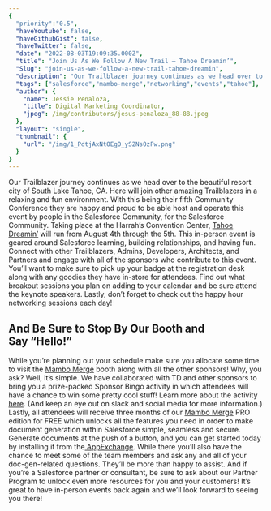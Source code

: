 ```yaml
---
{
  "priority":"0.5",
  "haveYoutube": false,
  "haveGithubGist": false,
  "haveTwitter": false,
  "date": "2022-08-03T19:09:35.000Z",
  "title": "Join Us As We Follow A New Trail — Tahoe Dreamin’",
  "Slug": "join-us-as-we-follow-a-new-trail-tahoe-dreamin",
  "description": "Our Trailblazer journey continues as we head over to the beautiful resort city of South Lake Tahoe, CA. Here will join other amazing Trailblazers in a relaxing and fun environment. With this being their fifth Community Conference they are happy and proud to be able host and operate this event by people in the Salesforce Community, for the Salesforce Community..",
  "tags": ["salesforce","mambo-merge","networking","events","tahoe"],
  "author": {
    "name": Jessie Penaloza,
    "title": Digital Marketing Coordinator,
    "jpeg": /img/contributors/jesus-penaloza_88-88.jpeg
  },
  "layout": "single",
  "thumbnail": {
    "url": "/img/1_PdtjAxNtOEgO_yS2Ns0zFw.png"
  }
}
---
```

Our Trailblazer journey continues as we head over to the beautiful resort city of South Lake Tahoe, CA. Here will join other amazing Trailblazers in a relaxing and fun environment. With this being their fifth Community Conference they are happy and proud to be able host and operate this event by people in the Salesforce Community, for the Salesforce Community.
Taking place at the Harrah’s Convention Center, [Tahoe Dreamin’](https://tahoedreamin.com/) will run from August 4th through the 5th. This in-person event is geared around Salesforce learning, building relationships, and having fun. Connect with other Trailblazers, Admins, Developers, Architects, and Partners and engage with all of the sponsors who contribute to this event. You’ll want to make sure to pick up your badge at the registration desk along with any goodies they have in-store for attendees. Find out what breakout sessions you plan on adding to your calendar and be sure attend the keynote speakers. Lastly, don’t forget to check out the happy hour networking sessions each day!

## And Be Sure to Stop By Our Booth and Say “Hello!”

While you’re planning out your schedule make sure you allocate some time to visit the [Mambo Merge](http://www.mambomerge.com) booth along with all the other sponsors! Why, you ask? Well, it’s simple. We have collaborated with TD and other sponsors to bring you a prize-packed Sponsor Bingo activity in which attendees will have a chance to win some pretty cool stuff! Learn more about the activity [here](https://events.mkpartners.com/SponsorBingoTD). (And keep an eye out on slack and social media for more information.)
Lastly, all attendees will receive three months of our [Mambo Merge](https://www.mambomerge.com/) PRO edition for FREE which unlocks all the features you need in order to make document generation within Salesforce simple, seamless and secure. Generate documents at the push of a button, and you can get started today by installing it from the[ AppExchange](https://appexchange.salesforce.com/appxListingDetail?listingId=a0N3u00000MBinOEAT).
While there you’ll also have the chance to meet some of the team members and ask any and all of your doc-gen-related questions. They’ll be more than happy to assist. And if you’re a Salesforce partner or consultant, be sure to ask about our Partner Program to unlock even more resources for you and your customers!
It’s great to have in-person events back again and we’ll look forward to seeing you there!
